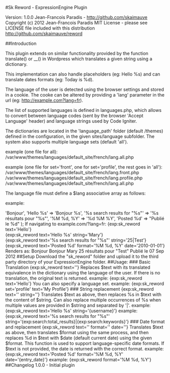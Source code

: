 #Sk Reword - ExpressionEngine Plugin

Version: 1.0.0
Jean-Francois Paradis - http://github.com/skaimauve
Copyright (c) 2012 Jean-Francois Paradis
MIT License - please see LICENSE file included with this distribution
http://github.com/skaimauve/reword

##Introduction

This plugin extends on similar functionality provided by the function translate() or __() in Wordpress which translates a given string using a dictionary. 

This implementation can also handle placeholders (eg: Hello %s) and can translate dates formats (eg: Today is %d).

The language of the user is detected using the browser settings and stored in a cookie. The cooke can be altered by providing a 'lang' parameter in the url (eg: http://example.com?lang=fr).

The list of supported languages is defined in languages.php, which allows to convert between language codes (sent by the browser 'Accept Language' header) and language strings used by Code Igniter.

The dictionaries are located in the 'language_path' folder (default /themes) defined in the configuration, in the given sites/language subfolder. The system also supports multiple language sets (default 'all').

example (one file for all):
/var/www/themes/languages/default_site/french/lang.all.php

example (one file for set='front', one for set='profile', the rest goes in 'all'): 
/var/www/themes/languages/default_site/french/lang.front.php
/var/www/themes/languages/default_site/french/lang.profile.php
/var/www/themes/languages/default_site/french/lang.all.php

The language file must define a $lang associative array as follows:

example: 

<?php
$lang = array(
'Hello' => 'Bonjour',
'Hello %s' => 'Bonjour %s',
'%s search results for "%s"' => '%s résultats pour "%s"',
'%M %d, %Y' => '%d %M %Y',
'Posted %d' => "Publié le %d"
);

If navigating to example.com/?lang=fr:

{exp:sk_reword text='Hello'}<br />
{exp:sk_reword text='Hello %s' string='Mary'}<br />
{exp:sk_reword text='%s search results for "%s"' string='25|Test'}<br />
{exp:sk_reword text='Posted %d' format='%M %d, %Y' date='2010-01-01'}

Renders as:

Bonjour
Bonjour Mary
25 résultats pour "Test"
Publié le 07 Sep 2012

##Setup

Download the "sk_reword" folder and upload it to the third party directory of your ExpressionEngine folder.

##Usage:

### Basic Translation

{exp:sk_reword text=''}

Replaces $text with its translated equivalence in the dictionary using the language of the user. If there is no translation, the original text is returned.

example: {exp:sk_reword text='Hello'}  

You can also specify a language set.

example: {exp:sk_reword set='profile' text='My Profile'}  

### String replacement

{exp:sk_reword text='' string=''}

Translates $text as above, then replaces %s in $text with the content of $string. Can also replace multiple occurrences of %s when multiple values are provided in $string and separated by '|'. 

example: {exp:sk_reword text='Hello %s' string='{username}'}  
example: {exp:sk_reword text='%s search results for "%s"' string='{exp:search:total_results}|{exp:search:keywords}'}  

### Date format and replacement

{exp:sk_reword text='' format='' date=''}

Translates $text as above, then translates $format using the same process, and then replaces %d in $text with $date (default current date) using the given $format. This function is used to support language-specific date formats. If $text is not provided, the date is returned with the correct format.

example: {exp:sk_reword text='Posted %d' format='%M %d, %Y' date='{entry_date}'}
example: {exp:sk_reword format='%M %d, %Y'}

##Changelog

1.0.0 - Initial plugin